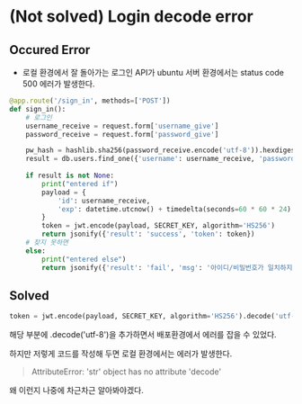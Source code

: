 # (Not solved) Login decode error

## Occured Error

- 로컬 환경에서 잘 돌아가는 로그인 API가 ubuntu 서버 환경에서는 status code 500 에러가 발생한다.

```python
@app.route('/sign_in', methods=['POST'])
def sign_in():
    # 로그인
    username_receive = request.form['username_give']
    password_receive = request.form['password_give']

    pw_hash = hashlib.sha256(password_receive.encode('utf-8')).hexdigest()
    result = db.users.find_one({'username': username_receive, 'password': pw_hash})
    
    if result is not None:
        print("entered if")
        payload = {
            'id': username_receive,
            'exp': datetime.utcnow() + timedelta(seconds=60 * 60 * 24)  # 로그인 24시간 유지
        }
        token = jwt.encode(payload, SECRET_KEY, algorithm='HS256')
        return jsonify({'result': 'success', 'token': token})
    # 찾지 못하면
    else:
        print("entered else")
        return jsonify({'result': 'fail', 'msg': '아이디/비밀번호가 일치하지 않습니다.'})
```

## Solved

```python
token = jwt.encode(payload, SECRET_KEY, algorithm='HS256').decode('utf-8') # 이 부분!!!! 유심히 확인
```

해당 부분에 .decode('utf-8')을 추가하면서 배포환경에서 에러를 잡을 수 있었다.

하지만 저렇게 코드를 작성해 두면 로컬 환경에서는 에러가 발생한다.

> AttributeError: 'str' object has no attribute 'decode'

왜 이런지 나중에 차근차근 알아봐야겠다.
